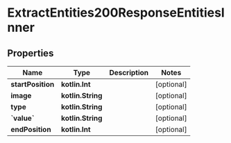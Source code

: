 
# ExtractEntities200ResponseEntitiesInner

## Properties
Name | Type | Description | Notes
------------ | ------------- | ------------- | -------------
**startPosition** | **kotlin.Int** |  |  [optional]
**image** | **kotlin.String** |  |  [optional]
**type** | **kotlin.String** |  |  [optional]
**&#x60;value&#x60;** | **kotlin.String** |  |  [optional]
**endPosition** | **kotlin.Int** |  |  [optional]



